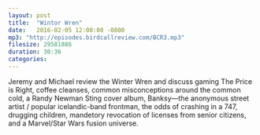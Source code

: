 ```yaml
---
layout: post
title:  "Wintor Wren"
date:   2016-02-05 12:00:00 -0800
mp3: "http://episodes.birdcallreview.com/BCR3.mp3"
filesize: 29581886
duration: 30:36
categories: 
---
```


Jeremy and Michael review the Winter Wren and discuss gaming The Price is Right, coffee cleanses, common misconceptions around the common cold, a Randy Newman Sting cover album, Banksy&mdash;the anonymous street artist / popular icelandic-band frontman, the odds of crashing in a 747, drugging children, mandetory revocation of licenses from senior citizens, and a Marvel/Star Wars fusion universe.
